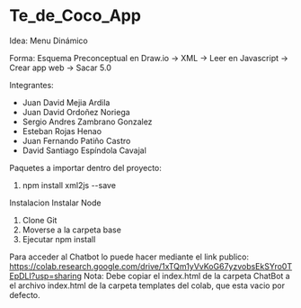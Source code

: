# Te_de_Coco_App

Idea: Menu Dinámico

Forma: Esquema Preconceptual en Draw.io -> XML -> Leer en Javascript -> Crear app web -> Sacar 5.0

Integrantes:

- Juan David Mejia Ardila
- Juan David Ordoñez Noriega
- Sergio Andres Zambrano Gonzalez
- Esteban Rojas Henao
- Juan Fernando Patiño Castro
- David Santiago Espíndola Cavajal

Paquetes a importar dentro del proyecto: 
1. npm install xml2js --save

Instalacion
Instalar Node
1. Clone Git
2. Moverse a la carpeta base
3. Ejecutar npm install

Para acceder al Chatbot lo puede hacer mediante el link publico: 
https://colab.research.google.com/drive/1xTQm1yVvKoG67yzvobsEkSYro0TEpDLI?usp=sharing
Nota: Debe copiar el index.html de la carpeta ChatBot a el archivo index.html de la carpeta templates del colab, que esta vacio por defecto.
